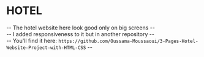 # HOTEL

-- The hotel website here look good only on big screens --  
-- I added responsiveness to it but in another repository --  
-- You'll find it here: `https://github.com/Oussama-Moussaoui/3-Pages-Hotel-Website-Project-with-HTML-CSS` --